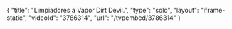 {
    "title": "Limpiadores a Vapor Dirt Devil.",
    "type": "solo",
    "layout": "iframe-static",
    "videoId": "3786314",
    "url": "\/tvpembed\/3786314"
}